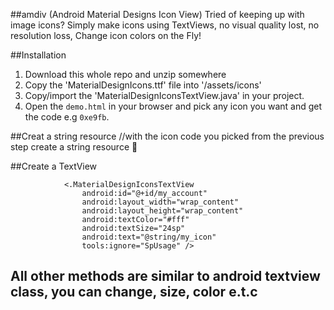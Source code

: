 ##amdiv (Android Material Designs Icon View)
Tried of keeping up with image icons? Simply make icons using TextViews, no visual quality lost, no resolution loss, Change icon colors on the Fly!


##Installation
1. Download this whole repo and unzip somewhere
2. Copy the 'MaterialDesignIcons.ttf' file into '/assets/icons'
3. Copy/import the 'MaterialDesignIconsTextView.java' in your project.
4. Open the `demo.html` in your browser and pick any icon you want and get the code e.g `0xe9fb`.

##Creat a string resource
    //with the icon code you picked from the previous step create a string resource
    <string name="my_icon">&#xe9fb;</string> 


##Create a TextView

                <.MaterialDesignIconsTextView
                    android:id="@+id/my_account"
                    android:layout_width="wrap_content"
                    android:layout_height="wrap_content"
                    android:textColor="#fff"
                    android:textSize="24sp"
                    android:text="@string/my_icon"
                    tools:ignore="SpUsage" />

## All other methods are similar to android textview class, you can change, size, color e.t.c
